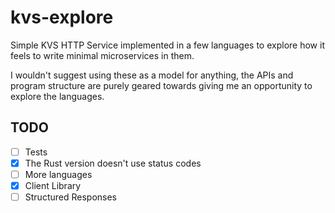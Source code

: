 # kvs-explore
Simple KVS HTTP Service implemented in a few languages to explore how it feels to write minimal microservices in them.

I wouldn't suggest using these as a model for anything, the APIs and program structure are purely geared towards giving me an opportunity to explore the languages.

## TODO
- [ ] Tests
- [X] The Rust version doesn't use status codes
- [ ] More languages
- [X] Client Library
- [ ] Structured Responses 
